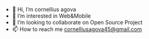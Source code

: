 - 👋 Hi, I’m cornellius agova
- 👀 I’m interested in Web&Mobile
- 💞️ I’m looking to collaborate on Open Source Project
- 📫 How to reach me cornelliusagova45@gmail.com
